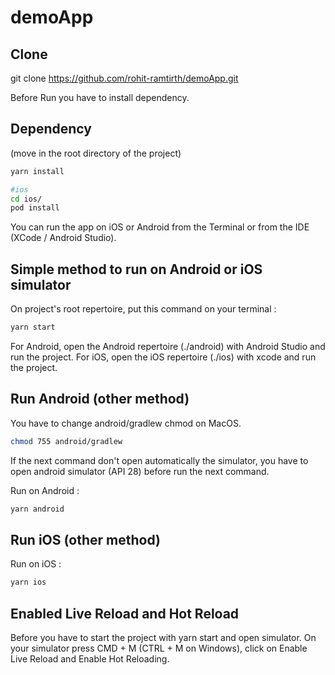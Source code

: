# demoApp


## Clone

git clone https://github.com/rohit-ramtirth/demoApp.git

Before Run you have to install dependency.

## Dependency

(move in the root directory of the project)

```sh
yarn install

#ios
cd ios/
pod install

```

You can run the app on iOS or Android from the Terminal or from the IDE (XCode / Android Studio).

## Simple method to run on Android or iOS simulator

On project's root repertoire, put this command on your terminal :

```sh
yarn start
```

For Android, open the Android repertoire (./android) with Android Studio and run the project.
For iOS, open the iOS repertoire (./ios) with xcode and run the project.

## Run Android (other method)

You have to change android/gradlew chmod on MacOS.

```sh
chmod 755 android/gradlew
```

If the next command don't open automatically the simulator, you have to open android simulator (API 28) before run the next command.

Run on Android :

```sh
yarn android
```

## Run iOS (other method)

Run on iOS :

```sh
yarn ios
```

## Enabled Live Reload and Hot Reload

Before you have to start the project with yarn start and open simulator.
On your simulator press CMD + M (CTRL + M on Windows), click on Enable Live Reload and Enable Hot Reloading.
